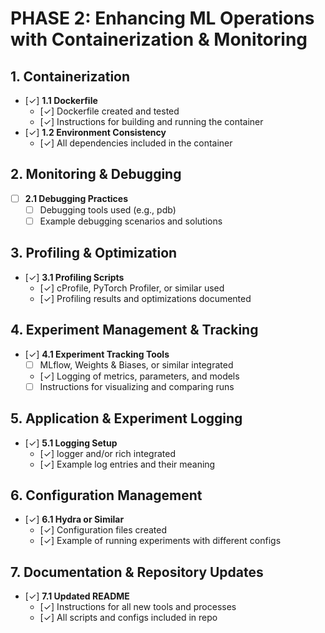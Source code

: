 # PHASE 2: Enhancing ML Operations with Containerization & Monitoring

## 1. Containerization
- [✓] **1.1 Dockerfile**
  - [✓] Dockerfile created and tested
  - [✓] Instructions for building and running the container
- [✓] **1.2 Environment Consistency**
  - [✓] All dependencies included in the container

## 2. Monitoring & Debugging

- [ ] **2.1 Debugging Practices**
  - [ ] Debugging tools used (e.g., pdb)
  - [ ] Example debugging scenarios and solutions

## 3. Profiling & Optimization
- [✓] **3.1 Profiling Scripts**
  - [✓] cProfile, PyTorch Profiler, or similar used
  - [✓] Profiling results and optimizations documented

## 4. Experiment Management & Tracking
- [✓] **4.1 Experiment Tracking Tools**
  - [ ] MLflow, Weights & Biases, or similar integrated
  - [✓] Logging of metrics, parameters, and models
  - [ ] Instructions for visualizing and comparing runs

## 5. Application & Experiment Logging
- [✓] **5.1 Logging Setup**
  - [✓] logger and/or rich integrated
  - [✓] Example log entries and their meaning

## 6. Configuration Management
- [✓] **6.1 Hydra or Similar**
  - [✓] Configuration files created
  - [✓] Example of running experiments with different configs

## 7. Documentation & Repository Updates
- [✓] **7.1 Updated README**
  - [✓] Instructions for all new tools and processes
  - [✓] All scripts and configs included in repo
